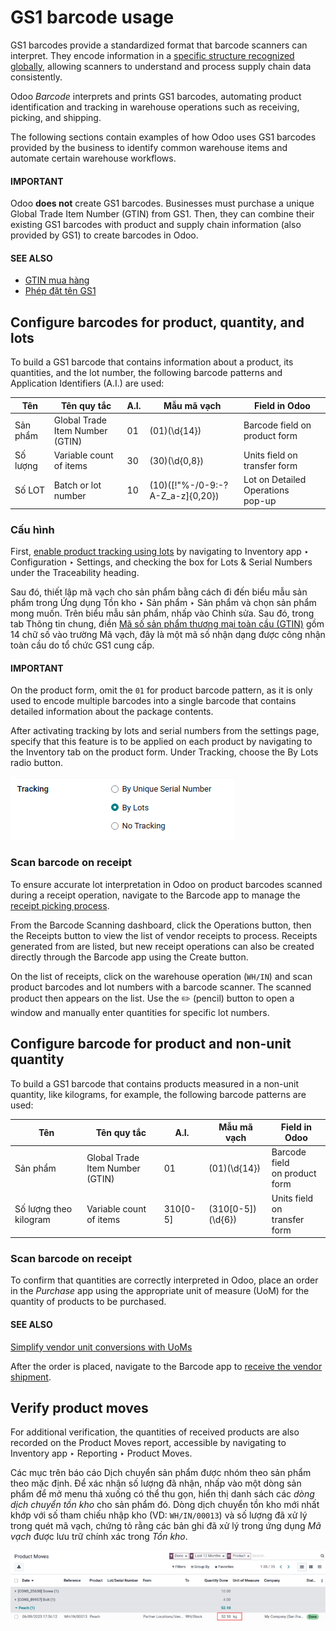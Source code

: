 # GS1 barcode usage

GS1 barcodes provide a standardized format that barcode scanners can interpret. They encode
information in a [specific structure recognized globally](gs1_nomenclature.md#barcode-operations-gs1), allowing
scanners to understand and process supply chain data consistently.

Odoo *Barcode* interprets and prints GS1 barcodes, automating product identification and tracking
in warehouse operations such as receiving, picking, and shipping.

The following sections contain examples of how Odoo uses GS1 barcodes provided by the business to
identify common warehouse items and automate certain warehouse workflows.

#### IMPORTANT
Odoo **does not** create GS1 barcodes. Businesses must purchase a unique Global Trade Item Number
(GTIN) from GS1. Then, they can combine their existing GS1 barcodes with product and supply chain
information (also provided by GS1) to create barcodes in Odoo.

#### SEE ALSO
- [GTIN mua hàng](https://www.gs1.org/standards/get-barcodes)
- [Phép đặt tên GS1](gs1_nomenclature.md#barcode-operations-gs1)

<a id="barcode-operations-gs1-lots"></a>

## Configure barcodes for product, quantity, and lots

To build a GS1 barcode that contains information about a product, its quantities, and the lot
number, the following barcode patterns and Application Identifiers (A.I.) are used:

| Tên      | Tên quy tắc                         |   A.I. | Mẫu mã vạch                      | Field in Odoo                         |
|----------|-------------------------------------|--------|----------------------------------|---------------------------------------|
| Sản phẩm | Global Trade Item Number<br/>(GTIN) |     01 | (01)(\\d{14})                    | Barcode field on product form         |
| Số lượng | Variable count of items             |     30 | (30)(\\d{0,8})                   | Units field on transfer form          |
| Số LOT   | Batch or lot number                 |     10 | (10)([!"%-/0-9:-?A-Z_a-z]{0,20}) | Lot on Detailed Operations<br/>pop-up |

<a id="barcode-operations-lot-setup"></a>

### Cấu hình

First, [enable product tracking using lots](../../inventory/product_management/product_tracking/lots.md#inventory-management-track-products-by-lots) by
navigating to Inventory app ‣ Configuration ‣ Settings, and checking the box
for Lots & Serial Numbers under the Traceability heading.

Sau đó, thiết lập mã vạch cho sản phẩm bằng cách đi đến biểu mẫu sản phẩm trong Ứng dụng Tồn kho ‣ Sản phẩm ‣ Sản phẩm và chọn sản phẩm mong muốn. Trên biểu mẫu sản phẩm, nhấp vào Chỉnh sửa. Sau đó, trong tab Thông tin chung, điền [Mã số sản phẩm thương mại toàn cầu (GTIN)](https://www.gs1.org/standards/get-barcodes) gồm 14 chữ số vào trường Mã vạch, đây là một mã số nhận dạng được công nhận toàn cầu do tổ chức GS1 cung cấp.

#### IMPORTANT
On the product form, omit the  `01` for  product barcode pattern, as it is only used to
encode multiple barcodes into a single barcode that contains detailed information about the
package contents.

<a id="barcode-operations-lot-setup-on-product"></a>

After activating tracking by lots and serial numbers from the settings page, specify that this
feature is to be applied on each product by navigating to the Inventory tab on the
product form. Under Tracking, choose the By Lots radio button.

![Enable product tracking by lots in the "Inventory" tab of the product form.](gs1_usage/track-by-lots.png)

### Scan barcode on receipt

To ensure accurate lot interpretation in Odoo on product barcodes scanned during a receipt
operation, navigate to the Barcode app to manage the [receipt picking process](receipts_deliveries.md#barcode-operations-scan-received-products).

From the Barcode Scanning dashboard, click the Operations button, then the
Receipts button to view the list of vendor receipts to process. Receipts generated from
 are listed, but new receipt operations can also be created directly
through the Barcode app using the Create button.

On the list of receipts, click on the warehouse operation (`WH/IN`) and scan product barcodes and
lot numbers with a barcode scanner. The scanned product then appears on the list. Use the
✏️ (pencil) button to open a window and manually enter quantities for specific lot
numbers.

<a id="barcode-operations-quantity-ex"></a>

## Configure barcode for product and non-unit quantity

To build a GS1 barcode that contains products measured in a non-unit quantity, like kilograms, for
example, the following barcode patterns are used:

| Tên                    | Tên quy tắc                         | A.I.     | Mẫu mã vạch        | Field in Odoo                     |
|------------------------|-------------------------------------|----------|--------------------|-----------------------------------|
| Sản phẩm               | Global Trade Item Number<br/>(GTIN) | 01       | (01)(\\d{14})      | Barcode field<br/>on product form |
| Số lượng theo kilogram | Variable count of items             | 310[0-5] | (310[0-5])(\\d{6}) | Units field on<br/>transfer form  |

### Scan barcode on receipt

To confirm that quantities are correctly interpreted in Odoo, place an order in the *Purchase* app
using the appropriate unit of measure (UoM) for the quantity of products to be
purchased.

#### SEE ALSO
[Simplify vendor unit conversions with UoMs](../../inventory/product_management/configure/uom.md#inventory-product-replenishment-unit-conversion)

After the order is placed, navigate to the Barcode app to [receive the vendor
shipment](receipts_deliveries.md#barcode-operations-scan-received-products).

## Verify product moves

For additional verification, the quantities of received products are also recorded on the
Product Moves report, accessible by navigating to Inventory app ‣
Reporting ‣ Product Moves.

Các mục trên báo cáo Dịch chuyển sản phẩm được nhóm theo sản phẩm theo mặc định. Để xác nhận số lượng đã nhận, nhấp vào một dòng sản phẩm để mở menu thả xuống có thể thu gọn, hiển thị danh sách các *dòng dịch chuyển tồn kho* cho sản phẩm đó. Dòng dịch chuyển tồn kho mới nhất khớp với số tham chiếu nhập kho (VD: `WH/IN/00013`) và số lượng đã xử lý trong quét mã vạch, chứng tỏ rằng các bản ghi đã xử lý trong ứng dụng *Mã vạch* được lưu trữ chính xác trong *Tồn kho*.

![Reception stock move record for 52.1 kg of peaches.](gs1_usage/stock-moves-peach.png)
